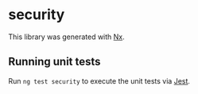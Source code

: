 # security

This library was generated with [Nx](https://nx.dev).

## Running unit tests

Run `ng test security` to execute the unit tests via [Jest](https://jestjs.io).
